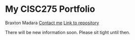 # My CISC275 Portfolio
Braxton Madara
[Contact me](mailto:stonex@udel.edu)
[Link to repository](https://github.com/stonex159/stonex159.github.io) 

There will be new information soon. Please sit tight until then.
